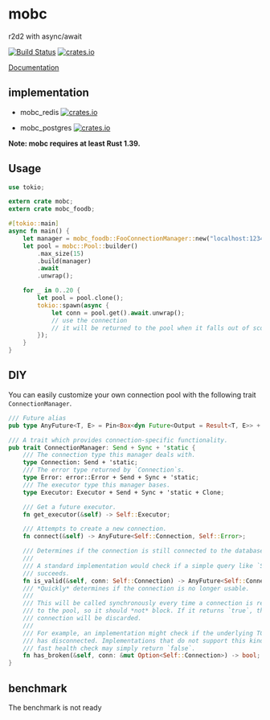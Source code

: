 # mobc

r2d2 with async/await

[![Build Status](https://travis-ci.com/importcjj/mobc.svg?token=ZZrg3rRkUA8NUGrjEsU9&branch=master)](https://travis-ci.com/importcjj/mobc) [![crates.io](https://img.shields.io/badge/crates.io-0.1.1-%23dea584)](https://crates.io/crates/mobc)

[Documentation](https://docs.rs/mobc/0.1.0/mobc/)

## implementation

* mobc_redis  [![crates.io](https://img.shields.io/badge/crates.io-0.2.0-%23dea584)](https://crates.io/crates/mobc-redis)

* mobc_postgres [![crates.io](https://img.shields.io/badge/crates.io-0.2.2-%23dea584)](https://crates.io/crates/mobc-postgres)

**Note: mobc requires at least Rust 1.39.**

## Usage

```rust
use tokio;

extern crate mobc;
extern crate mobc_foodb;

#[tokio::main]
async fn main() {
    let manager = mobc_foodb::FooConnectionManager::new("localhost:1234");
    let pool = mobc::Pool::builder()
        .max_size(15)
        .build(manager)
        .await
        .unwrap();

    for _ in 0..20 {
        let pool = pool.clone();
        tokio::spawn(async {
            let conn = pool.get().await.unwrap();
            // use the connection
            // it will be returned to the pool when it falls out of scope.
        });
    }
}
```

## DIY

You can easily customize your own connection pool with the following trait `ConnectionManager`.

```rust
/// Future alias
pub type AnyFuture<T, E> = Pin<Box<dyn Future<Output = Result<T, E>> + Send>>;

/// A trait which provides connection-specific functionality.
pub trait ConnectionManager: Send + Sync + 'static {
    /// The connection type this manager deals with.
    type Connection: Send + 'static;
    /// The error type returned by `Connection`s.
    type Error: error::Error + Send + Sync + 'static;
    /// The executor type this manager bases.
    type Executor: Executor + Send + Sync + 'static + Clone;

    /// Get a future executor.
    fn get_executor(&self) -> Self::Executor;

    /// Attempts to create a new connection.
    fn connect(&self) -> AnyFuture<Self::Connection, Self::Error>;

    /// Determines if the connection is still connected to the database.
    ///
    /// A standard implementation would check if a simple query like `SELECT 1`
    /// succeeds.
    fn is_valid(&self, conn: Self::Connection) -> AnyFuture<Self::Connection, Self::Error>;
    /// *Quickly* determines if the connection is no longer usable.
    ///
    /// This will be called synchronously every time a connection is returned
    /// to the pool, so it should *not* block. If it returns `true`, the
    /// connection will be discarded.
    ///
    /// For example, an implementation might check if the underlying TCP socket
    /// has disconnected. Implementations that do not support this kind of
    /// fast health check may simply return `false`.
    fn has_broken(&self, conn: &mut Option<Self::Connection>) -> bool;
}
```


## benchmark

The benchmark is not ready